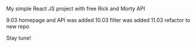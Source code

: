 My simple React JS project with free Rick and Morty API

9.03 homepage and API was added
10.03 filter was added
11.03 refactor to new repo

Stay tune! 